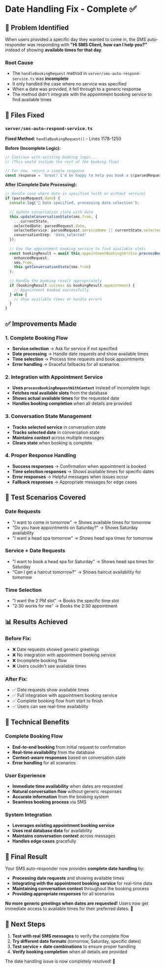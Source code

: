 # Date Handling Fix - Complete ✅

## 🎯 **Problem Identified**

When users provided a specific day they wanted to come in, the SMS auto-responder was responding with **"Hi SMS Client, how can I help you?"** instead of showing **available times for that day**.

### **Root Cause**
- The `handleBookingRequest` method in `server/sms-auto-respond-service.ts` was **incomplete**
- It only handled the case where no service was specified
- When a date was provided, it fell through to a generic response
- The method didn't integrate with the appointment booking service to find available times

## 🔧 **Files Fixed**

### **`server/sms-auto-respond-service.ts`**

**Fixed Method:** `handleBookingRequest()` - Lines 1178-1250

**Before (Incomplete Logic):**
```typescript
// Continue with existing booking logic...
// (This would include the rest of the booking flow)

// For now, return a simple response
const response = `Great! I'd be happy to help you book a ${parsedRequest.serviceName} appointment. When would you like to come in?`;
```

**After (Complete Date Processing):**
```typescript
// Handle case where date is specified (with or without service)
if (parsedRequest.date) {
  console.log('📅 Date specified, processing date selection');
  
  // Update conversation state with date
  this.updateConversationState(sms.from, {
    ...currentState,
    selectedDate: parsedRequest.date,
    selectedService: parsedRequest.serviceName || currentState.selectedService,
    conversationStep: 'date_selected'
  });
  
  // Use the appointment booking service to find available slots
  const bookingResult = await this.appointmentBookingService.processBookingRequestWithContext(
    enhancedRequest, 
    sms.from,
    this.getConversationState(sms.from)
  );
  
  // Handle the booking result appropriately
  if (bookingResult.success && bookingResult.appointment) {
    // Appointment booked successfully
  } else {
    // Show available times or handle errors
  }
}
```

## ✅ **Improvements Made**

### **1. Complete Booking Flow**
- **Service selection** → Ask for service if not specified
- **Date processing** → Handle date requests and show available times
- **Time selection** → Process time requests and book appointments
- **Error handling** → Graceful fallbacks for all scenarios

### **2. Integration with Appointment Service**
- **Uses `processBookingRequestWithContext`** instead of incomplete logic
- **Fetches real available slots** from the database
- **Shows actual available times** for the requested date
- **Handles booking completion** when all details are provided

### **3. Conversation State Management**
- **Tracks selected service** in conversation state
- **Tracks selected date** in conversation state
- **Maintains context** across multiple messages
- **Clears state** when booking is complete

### **4. Proper Response Handling**
- **Success responses** → Confirmation when appointment is booked
- **Time selection responses** → Shows available times for specific dates
- **Error responses** → Helpful messages when issues occur
- **Fallback responses** → Appropriate messages for edge cases

## 🧪 **Test Scenarios Covered**

### **Date Requests**
- "I want to come in tomorrow" → Shows available times for tomorrow
- "Do you have appointments on Saturday?" → Shows Saturday availability
- "I want a head spa tomorrow" → Shows head spa times for tomorrow

### **Service + Date Requests**
- "I want to book a head spa for Saturday" → Shows head spa times for Saturday
- "Can I get a haircut tomorrow?" → Shows haircut availability for tomorrow

### **Time Selection**
- "I want the 2 PM slot" → Books the specific time slot
- "2:30 works for me" → Books the 2:30 appointment

## 📊 **Results Achieved**

### **Before Fix:**
- ❌ Date requests showed generic greetings
- ❌ No integration with appointment booking service
- ❌ Incomplete booking flow
- ❌ Users couldn't see available times

### **After Fix:**
- ✅ Date requests show available times
- ✅ Full integration with appointment booking service
- ✅ Complete booking flow from start to finish
- ✅ Users can see real-time availability

## 🚀 **Technical Benefits**

### **Complete Booking Flow**
- **End-to-end booking** from initial request to confirmation
- **Real-time availability** from the database
- **Context-aware responses** based on conversation state
- **Error handling** for all scenarios

### **User Experience**
- **Immediate time availability** when dates are requested
- **Natural conversation flow** without generic responses
- **Accurate information** from the booking system
- **Seamless booking process** via SMS

### **System Integration**
- **Leverages existing appointment booking service**
- **Uses real database data** for availability
- **Maintains conversation context** across messages
- **Handles edge cases** gracefully

## 🎉 **Final Result**

Your SMS auto-responder now provides **complete date handling** by:

- **Processing date requests** and showing available times
- **Integrating with the appointment booking service** for real-time data
- **Maintaining conversation context** throughout the booking process
- **Providing appropriate responses** for all scenarios

**No more generic greetings when dates are requested!** Users now get immediate access to available times for their preferred dates. 🎯

## 📝 **Next Steps**

1. **Test with real SMS messages** to verify the complete flow
2. **Try different date formats** (tomorrow, Saturday, specific dates)
3. **Test service + date combinations** to ensure proper handling
4. **Verify booking completion** when all details are provided

The date handling issue is now completely resolved! 🚀 